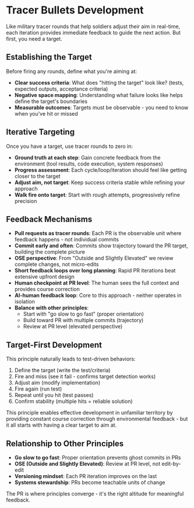 # Tracer Bullets Development

Like military tracer rounds that help soldiers adjust their aim in real-time, each iteration provides immediate feedback to guide the next action. But first, you need a target.

## Establishing the Target
Before firing any rounds, define what you're aiming at:
- **Clear success criteria**: What does "hitting the target" look like? (tests, expected outputs, acceptance criteria)
- **Negative space mapping**: Understanding what failure looks like helps define the target's boundaries
- **Measurable outcomes**: Targets must be observable - you need to know when you've hit or missed

## Iterative Targeting
Once you have a target, use tracer rounds to zero in:
- **Ground truth at each step**: Gain concrete feedback from the environment (tool results, code execution, system responses)
- **Progress assessment**: Each cycle/loop/iteration should feel like getting closer to the target
- **Adjust aim, not target**: Keep success criteria stable while refining your approach
- **Walk fire onto target**: Start with rough attempts, progressively refine precision

## Feedback Mechanisms
- **Pull requests as tracer rounds**: Each PR is the observable unit where feedback happens - not individual commits
- **Commit early and often**: Commits show trajectory toward the PR target, building the complete picture
- **OSE perspective**: From "Outside and Slightly Elevated" we review complete changes, not micro-edits
- **Short feedback loops over long planning**: Rapid PR iterations beat extensive upfront design
- **Human checkpoint at PR level**: The human sees the full context and provides course correction
- **AI-human feedback loop**: Core to this approach - neither operates in isolation
- **Balance with other principles**: 
  - Start with "go slow to go fast" (proper orientation)
  - Build toward PR with multiple commits (trajectory)
  - Review at PR level (elevated perspective)

## Target-First Development
This principle naturally leads to test-driven behaviors:
1. Define the target (write the test/criteria)
2. Fire and miss (see it fail - confirms target detection works)
3. Adjust aim (modify implementation)
4. Fire again (run test)
5. Repeat until you hit (test passes)
6. Confirm stability (multiple hits = reliable solution)

This principle enables effective development in unfamiliar territory by providing constant course correction through environmental feedback - but it all starts with having a clear target to aim at.

## Relationship to Other Principles
- **Go slow to go fast**: Proper orientation prevents ghost commits in PRs
- **OSE (Outside and Slightly Elevated)**: Review at PR level, not edit-by-edit
- **Versioning mindset**: Each PR iteration improves on the last
- **Systems stewardship**: PRs become teachable units of change

The PR is where principles converge - it's the right altitude for meaningful feedback.